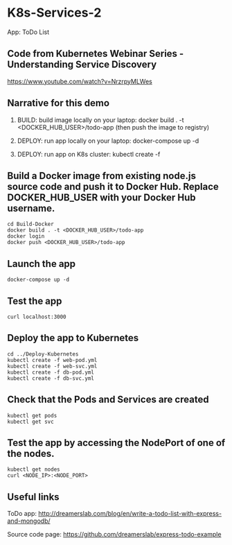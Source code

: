 # K8s-Services-2
App: ToDo List

## Code from Kubernetes Webinar Series - Understanding Service Discovery
https://www.youtube.com/watch?v=NrzrpyMLWes

## Narrative for this demo
1. BUILD: build image locally on your laptop: docker build . -t <DOCKER_HUB_USER>/todo-app  (then push the image to registry)

2. DEPLOY: run app locally on your laptop: docker-compose up -d 

3. DEPLOY: run app on K8s cluster: kubectl create -f



## Build a Docker image from existing node.js source code and push it to Docker Hub. Replace DOCKER_HUB_USER with your Docker Hub username.
```
cd Build-Docker
docker build . -t <DOCKER_HUB_USER>/todo-app
docker login
docker push <DOCKER_HUB_USER>/todo-app
```

## Launch the app
```
docker-compose up -d
```

## Test the app
```
curl localhost:3000
```

## Deploy the app to Kubernetes
```
cd ../Deploy-Kubernetes
kubectl create -f web-pod.yml
kubectl create -f web-svc.yml
kubectl create -f db-pod.yml
kubectl create -f db-svc.yml
```

## Check that the Pods and Services are created
```
kubectl get pods
kubectl get svc
```


## Test the app by accessing the NodePort of one of the nodes.

```
kubectl get nodes
curl <NODE_IP>:<NODE_PORT>
```



## Useful links

ToDo app:
http://dreamerslab.com/blog/en/write-a-todo-list-with-express-and-mongodb/

Source code page:
https://github.com/dreamerslab/express-todo-example





